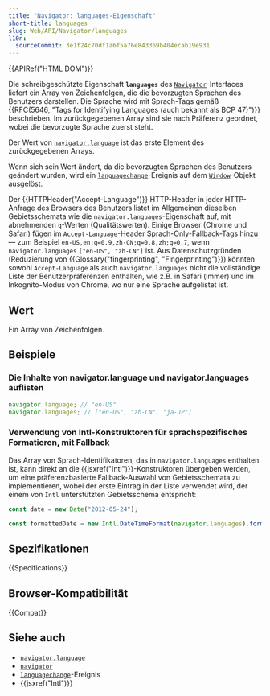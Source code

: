 ```yaml
---
title: "Navigator: languages-Eigenschaft"
short-title: languages
slug: Web/API/Navigator/languages
l10n:
  sourceCommit: 3e1f24c70df1a6f5a76e843369b404ecab19e931
---
```


{{APIRef("HTML DOM")}}

Die schreibgeschützte Eigenschaft **`languages`** des [`Navigator`](/de/docs/Web/API/Navigator)-Interfaces liefert ein Array von Zeichenfolgen, die die bevorzugten Sprachen des Benutzers darstellen. Die Sprache wird mit Sprach-Tags gemäß {{RFC(5646, "Tags for Identifying Languages (auch bekannt als BCP 47)")}} beschrieben. Im zurückgegebenen Array sind sie nach Präferenz geordnet, wobei die bevorzugte Sprache zuerst steht.

Der Wert von [`navigator.language`](/de/docs/Web/API/Navigator/language) ist das erste Element des zurückgegebenen Arrays.

Wenn sich sein Wert ändert, da die bevorzugten Sprachen des Benutzers geändert wurden, wird ein [`languagechange`](/de/docs/Web/API/Window/languagechange_event)-Ereignis auf dem [`Window`](/de/docs/Web/API/Window)-Objekt ausgelöst.

Der {{HTTPHeader("Accept-Language")}} HTTP-Header in jeder HTTP-Anfrage des Browsers des Benutzers listet im Allgemeinen dieselben Gebietsschemata wie die `navigator.languages`-Eigenschaft auf, mit abnehmenden `q`-Werten (Qualitätswerten). Einige Browser (Chrome und Safari) fügen im `Accept-Language`-Header Sprach-Only-Fallback-Tags hinzu — zum Beispiel `en-US,en;q=0.9,zh-CN;q=0.8,zh;q=0.7`, wenn `navigator.languages` `["en-US", "zh-CN"]` ist. Aus Datenschutzgründen (Reduzierung von {{Glossary("fingerprinting", "Fingerprinting")}}) könnten sowohl `Accept-Language` als auch `navigator.languages` nicht die vollständige Liste der Benutzerpräferenzen enthalten, wie z.B. in Safari (immer) und im Inkognito-Modus von Chrome, wo nur eine Sprache aufgelistet ist.

## Wert

Ein Array von Zeichenfolgen.

## Beispiele

### Die Inhalte von navigator.language und navigator.languages auflisten

```js
navigator.language; // "en-US"
navigator.languages; // ["en-US", "zh-CN", "ja-JP"]
```

### Verwendung von Intl-Konstruktoren für sprachspezifisches Formatieren, mit Fallback

Das Array von Sprach-Identifikatoren, das in `navigator.languages` enthalten ist, kann direkt an die {{jsxref("Intl")}}-Konstruktoren übergeben werden, um eine präferenzbasierte Fallback-Auswahl von Gebietsschemata zu implementieren, wobei der erste Eintrag in der Liste verwendet wird, der einem von `Intl` unterstützten Gebietsschema entspricht:

```js
const date = new Date("2012-05-24");

const formattedDate = new Intl.DateTimeFormat(navigator.languages).format(date);
```

## Spezifikationen

{{Specifications}}

## Browser-Kompatibilität

{{Compat}}

## Siehe auch

- [`navigator.language`](/de/docs/Web/API/Navigator/language)
- [`navigator`](/de/docs/Web/API/Navigator)
- [`languagechange`](/de/docs/Web/API/Window/languagechange_event)-Ereignis
- {{jsxref("Intl")}}
